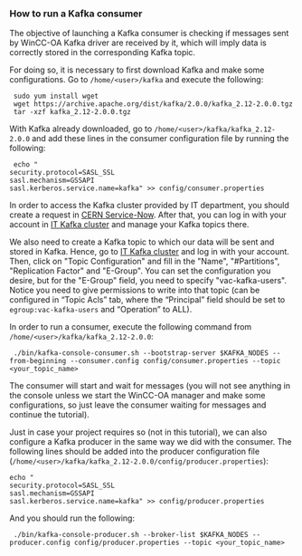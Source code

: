 ### How to run a Kafka consumer

The objective of launching a Kafka consumer is checking if messages sent by WinCC-OA Kafka driver are received by it, which will imply data is correctly stored in the corresponding Kafka topic.

For doing so, it is necessary to first download Kafka and make some configurations. Go to ```/home/<user>/kafka``` and execute the following:

```
 sudo yum install wget	
 wget https://archive.apache.org/dist/kafka/2.0.0/kafka_2.12-2.0.0.tgz  
 tar -xzf kafka_2.12-2.0.0.tgz
```

With Kafka already downloaded, go to ```/home/<user>/kafka/kafka_2.12-2.0.0``` and add these lines in the consumer configuration file by running the following:

```
 echo "
security.protocol=SASL_SSL
sasl.mechanism=GSSAPI
sasl.kerberos.service.name=kafka" >> config/consumer.properties
```

In order to access the Kafka cluster provided by IT department, you should create a request in [CERN Service-Now](https://cern.service-now.com/service-portal/service-element.do?name=Streaming-Data-Services). After that, you can log in with your account in [IT Kafka cluster](https://kafka.web.cern.ch/) and manage your Kafka topics there.

We also need to create a Kafka topic to which our data will be sent and stored in Kafka. Hence, go to [IT Kafka cluster](https://kafka.web.cern.ch/) and log in with your account. Then, click on "Topic Configuration" and fill in the "Name", "#Partitions", "Replication Factor" and "E-Group". You can set the configuration you desire, but for the "E-Group" field, you need to specify "vac-kafka-users". Notice you need to give permissions to write into that topic (can be configured in “Topic Acls” tab, where the “Principal” field should be set to ```egroup:vac-kafka-users``` and “Operation” to ALL).

In order to run a consumer, execute the following command from ```/home/<user>/kafka/kafka_2.12-2.0.0```:

``` ./bin/kafka-console-consumer.sh --bootstrap-server $KAFKA_NODES --from-beginning --consumer.config config/consumer.properties --topic <your_topic_name>```

The consumer will start and wait for messages (you will not see anything in the console unless we start the WinCC-OA manager and make some configurations, so just leave the consumer waiting for messages and continue the tutorial).

Just in case your project requires so (not in this tutorial), we can also configure a Kafka producer in the same way we did with the consumer. The following lines should be added into the producer configuration file (```/home/<user>/kafka/kafka_2.12-2.0.0/config/producer.properties```):

```
echo "
security.protocol=SASL_SSL
sasl.mechanism=GSSAPI
sasl.kerberos.service.name=kafka" >> config/producer.properties
```

And you should run the following:

``` ./bin/kafka-console-producer.sh --broker-list $KAFKA_NODES --producer.config config/producer.properties --topic <your_topic_name>```